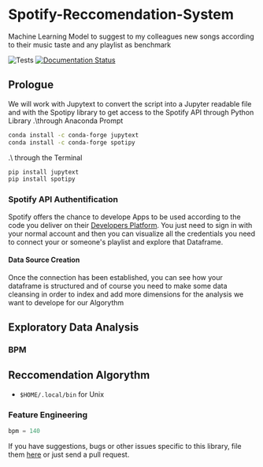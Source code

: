 # Spotify-Reccomendation-System
Machine Learning Model to suggest to my colleagues new songs according to their music taste and any playlist as benchmark

![Tests](https://github.com/plamere/spotipy/workflows/Tests/badge.svg?branch=master) [![Documentation Status](https://readthedocs.org/projects/spotipy/badge/?version=latest)](https://spotipy.readthedocs.io/en/latest/?badge=latest)

## Prologue 

We will work with Jupytext to convert the script into a Jupyter readable file and with the Spotipy library to get access to the Spotify API through Python Library
.\through Anaconda Prompt
```bash
conda install -c conda-forge jupytext
conda install -c conda-forge spotipy
```

.\ through the Terminal
```bash
pip install jupytext
pip install spotipy
```

### Spotify API Authentification

Spotify offers the chance to develope Apps to be used according to the code you deliver on their [Developers Platform](https://developer.spotify.com/dashboard/). You just need to sign in with your normal account and then you can visualize all the credentials you need to connect your or someone's playlist and explore that Dataframe.

#### Data Source Creation

Once the connection has been established, you can see how your dataframe is structured and of course you need to make some data cleansing in order to index and add more dimensions for the analysis we want to develope for our Algorythm

## Exploratory Data Analysis

### BPM

## Reccomendation Algorythm
- `$HOME/.local/bin` for Unix

### Feature Engineering

```python
bpm = 140
```

If you have suggestions, bugs or other issues specific to this library, file them [here](https://github.com/DataStrander/Spotify-Reccomendation-System/issues) or just send a pull request.
